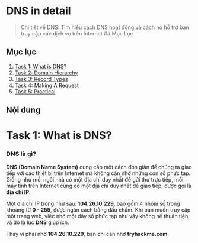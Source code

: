 # DNS in detail

> Chi tiết về DNS: Tìm hiểu cách DNS hoạt động và cách nó hỗ trợ bạn truy cập các dịch vụ trên Internet.## Mục Lục

## Mục lục

1. [Task 1: What is DNS?](#task-1-what-is-dns)  
2. [Task 2: Domain Hierarchy](#task-2-domain-hierarchy)  
3. [Task 3: Record Types](#task-3-record-types)  
4. [Task 4: Making A Request](#task-4-making-a-request)  
5. [Task 5: Practical](#task-5-practical)

## Nội dung

# Task 1: What is DNS?

### DNS là gì?

**DNS (Domain Name System)** cung cấp một cách đơn giản để chúng ta giao tiếp với các thiết bị trên Internet mà không cần nhớ những con số phức tạp. Giống như mỗi ngôi nhà có một địa chỉ duy nhất để gửi thư trực tiếp, mỗi máy tính trên Internet cũng có một địa chỉ duy nhất để giao tiếp, được gọi là **địa chỉ IP**.  

Một địa chỉ IP trông như sau: **104.26.10.229**, bao gồm 4 nhóm số trong khoảng từ **0 - 255**, được ngăn cách bằng dấu chấm. Khi bạn muốn truy cập một trang web, việc nhớ một dãy số phức tạp như vậy không hề thuận tiện, và đó là lúc **DNS** giúp ích.  

Thay vì phải nhớ **104.26.10.229**, bạn chỉ cần nhớ **tryhackme.com**.
